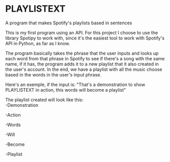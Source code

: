 # PLAYLISTEXT
A program that makes Spotify's playlists based in sentences

This is my first program using an API. For this project I choose to use the library Spotipy to work with, since it's the easiest tool to work with Spotify's API in Python, as far as I know.

The program basically takes the phrase that the user inputs and looks up each word from that phrase in Spotify  to see if there's a song with the same name, if it has, the program adds it to a new playlist that it also created in the user's account. In the end, we have a playlist with all the music choose based in the words in the user's input phrase.

Here's an exemple, if the input is: "That's a demonstration to show PLAYLISTEXT in action, this words will become a playlist"

The playlist created will look like this:      
-Demonstration 

-Action 

-Words 

-Will 

-Become 

-Playlist
